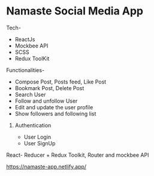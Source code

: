 # Namaste Social Media App

Tech-
- ReactJs
- Mockbee API
- SCSS
- Redux ToolKit

Functionalities-

- Compose Post, Posts feed, Like Post
- Bookmark Post, Delete Post
- Search User
- Follow and unfollow User
- Edit  and update the user profile
- Show followers and following list

1. Authentication

   - User Login
   - User SignUp

React- Reducer + Redux Toolkit, Router and mockbee API


https://namaste-app.netlify.app/
